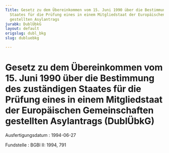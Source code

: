 ```yaml
---
Title: Gesetz zu dem Übereinkommen vom 15. Juni 1990 über die Bestimmung des zuständigen
  Staates für die Prüfung eines in einem Mitgliedstaat der Europäischen Gemeinschaften
  gestellten Asylantrags
jurabk: DublÜbkG
layout: default
origslug: dubl_bkg
slug: dubluebkg

---
```


# Gesetz zu dem Übereinkommen vom 15. Juni 1990 über die Bestimmung des zuständigen Staates für die Prüfung eines in einem Mitgliedstaat der Europäischen Gemeinschaften gestellten Asylantrags (DublÜbkG)

Ausfertigungsdatum
:   1994-06-27

Fundstelle
:   BGBl II: 1994, 791

